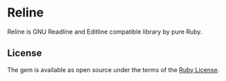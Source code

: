 # Reline

Reline is GNU Readline and Editline compatible library by pure Ruby.

## License

The gem is available as open source under the terms of the [Ruby License](https://www.ruby-lang.org/en/about/license.txt).
